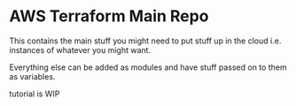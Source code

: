 # AWS Terraform Main Repo

This contains the main stuff you might need to put stuff up in the cloud i.e. instances of whatever you might want.

Everything else can be added as modules and have stuff passed on to them as variables.

tutorial is WIP